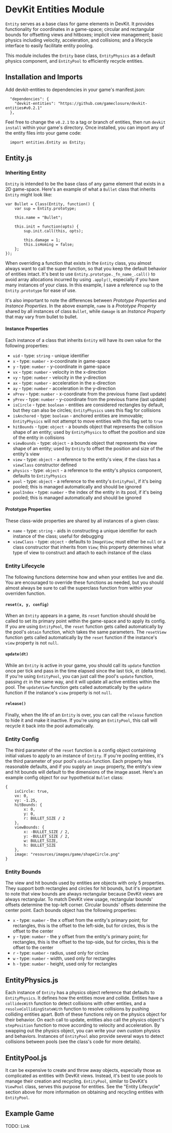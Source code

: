 DevKit Entities Module
======================

`Entity` serves as a base class for game elements in DevKit. It provides functionality for coordinates in a game-space; circular and rectangular bounds for offsetting views and hitboxes; implicit view management; basic physics including velocity, acceleration, and collisions; and a lifecycle interface to easily facilitate entity pooling.

This module includes the `Entity` base class, `EntityPhysics` as a default physics component, and `EntityPool` to efficiently recycle entities.

## Installation and Imports

Add devkit-entities to dependencies in your game's manifest.json:
```
  "dependencies": {
    "devkit-entities": "https://github.com/gameclosure/devkit-entities#v0.2.1"
  },
```

Feel free to change the `v0.2.1` to a tag or branch of entities, then run `devkit install` within your game's directory. Once installed, you can import any of the entity files into your game code:
```
  import entities.Entity as Entity;
```

## Entity.js

### Inheriting Entity

`Entity` is intended to be the base class of any game element that exists in a 2D game-space. Here's an example of what a `Bullet` class that inherits `Entity` might look like:
```
var Bullet = Class(Entity, function() {
	var sup = Entity.prototype;

	this.name = "Bullet";

	this.init = function(opts) {
		sup.init.call(this, opts);

		this.damage = 1;
		this.isHoming = false;
	};
});
```

When overriding a function that exists in the `Entity` class, you almost always want to call the super function, so that you keep the default behavior of entities intact. It's best to use `Entity.prototype._fn_name_.call()` to avoid array allocations incurred by using `.apply()`, especially if you have many instances of your class. In this example, I save a reference `sup` to the `Entity.prototype` for ease of use.

It's also important to note the differences between *Prototype Properties* and *Instance Properties*. In the above example, `name` is a *Prototype Property* shared by all instances of class `Bullet`, while `damage` is an *Instance Property* that may vary from bullet to bullet.

#### Instance Properties

Each instance of a class that inherits `Entity` will have its own value for the following properties:

 * `uid` - type: `string` - unique identifier
 * `x` - type: `number` - x-coordinate in game-space
 * `y` - type: `number` - y-coordinate in game-space
 * `vx` - type: `number` - velocity in the x-direction
 * `vy` - type: `number` - velocity in the y-direction
 * `ax` - type: `number` - acceleration in the x-direction
 * `ay` - type: `number` - acceleration in the y-direction
 * `xPrev` - type: `number` - x-coordinate from the previous frame (last update)
 * `yPrev` - type: `number` - y-coordinate from the previous frame (last update)
 * `isCircle` - type: `boolean` - entities are considered rectangles by default, but they can also be circles; `EntityPhysics` uses this flag for collisions
 * `isAnchored` - type: `boolean` - anchored entities are immovable; `EntityPhysics` will not attempt to move entities with this flag set to `true`
 * `hitBounds` - type: `object` - a bounds object that represents the collision shape of an entity; used by `EntityPhysics` to offset the position and size of the entity in collisions
 * `viewBounds` - type: `object` - a bounds object that represents the view shape of an entity; used by `Entity` to offset the position and size of the entity's view
 * `view` - type: `object` - a reference to the entity's view, if the class has a `viewClass` constructor defined
 * `physics` - type: `object` - a reference to the entity's physics component, defaults to `EntityPhysics`
 * `pool` - type: `object` - a reference to the entity's `EntityPool`, if it's being pooled; this is managed automatically and should be ignored
 * `poolIndex` - type: `number` - the index of the entity in its pool, if it's being pooled; this is managed automatically and should be ignored


#### Prototype Properties

These class-wide properties are shared by all instances of a given class:

 * `name` - type: `string` - aids in constructing a unique identifier for each instance of the class; useful for debugging
 * `viewClass` - type: `object` - defaults to `ImageView`; must either be `null` or a class constructor that inherits from `View`; this property determines what type of view to construct and attach to each instance of the class

### Entity Lifecycle

The following functions determine how and when your entities live and die. You are encouraged to override these functions as needed, but you should almost always be sure to call the superclass function from within your overriden function.

#### `reset(x, y, config)`
When an `Entity` appears in a game, its `reset` function should should be called to set its primary point within the game-space and to apply its config. If you are using `EntityPool`, the `reset` function gets called automatically by the pool's `obtain` function, which takes the same parameters. The `resetView` function gets called automatically by the `reset` function if the instance's `view` property is not `null`.

#### `update(dt)`
While an `Entity` is active in your game, you should call its `update` function once per tick and pass in the time elapsed since the last tick, `dt` (delta time). If you're using `EntityPool`, you can just call the pool's `update` function, passing `dt` in the same way, and it will update all active entities within the pool. The `updateView` function gets called automatically by the `update` function if the instance's `view` property is not `null`.

#### `release()`
Finally, when the life of an `Entity` is over, you can call the `release` function to hide it and make it inactive. If you're using an `EntityPool`, this call will recycle it back into the pool automatically.

### Entity Config

The third parameter of the `reset` function is a config object containinng initial values to apply to an instance of `Entity`. If you're pooling entities, it's the third parameter of your pool's `obtain` function. Each property has reasonable defaults, and if you supply an `image` property, the entity's view and hit bounds will default to the dimensions of the image asset. Here's an example config object for our hypothetical `Bullet` class:
```
{
    isCircle: true,
    vx: 0,
    vy: -1.25,
    hitBounds: {
        x: 0,
        y: 0,
        r: BULLET_SIZE / 2
    },
    viewBounds: {
        x: -BULLET_SIZE / 2,
        y: -BULLET_SIZE / 2,
        w: BULLET_SIZE,
        h: BULLET_SIZE
    },
    image: "resources/images/game/shapeCircle.png"
}
```

### Entity Bounds

The view and hit bounds used by entities are objects with only 5 properties. They support both rectangles and circles for hit bounds, but it's important to note that view bounds are always rectangular because DevKit views are always rectangular. To match DevKit view usage, rectangular bounds' offsets determine the top-left corner. Circular bounds' offsets determine the center point.  Each bounds object has the following properties:

 * `x` - type: `number` - the x offset from the entity's primary point; for rectangles, this is the offset to the left-side, but for circles, this is the offset to the center
 * `y` - type: `number` - the y offset from the entity's primary point; for rectangles, this is the offset to the top-side, but for circles, this is the offset to the center
 * `r` - type: `number` - radius, used only for circles
 * `w` - type: `number` - width, used only for rectangles
 * `h` - type: `number` - height, used only for rectangles

## EntityPhysics.js

Each instance of `Entity` has a physics object reference that defaults to `EntityPhysics`. It defines how the entities move and collide. Entities have a `collidesWith` function to detect collisions with other entities, and a `resolveCollidingStateWith` function to resolve collisions by pushing colliding entities apart. Both of these functions rely on the physics object for their behavior. On each call to update, entities also call the physics object's `stepPosition` function to move according to velocity and acceleration. By swapping out the physics object, you can write your own custom physics and behaviors. Instances of `EntityPool` also provide several ways to detect collisions between pools (see the class's code for more details).

## EntityPool.js

It can be expensive to create and throw away objects, especially those as complicated as entities with DevKit views. Instead, it's best to use pools to manage their creation and recycling. `EntityPool`, similar to DevKit's `ViewPool` class, serves this purpose for entities. See the "Entity Lifecycle" section above for more information on obtaining and recycling entities with `EntityPool`.

## Example Game

TODO: Link
